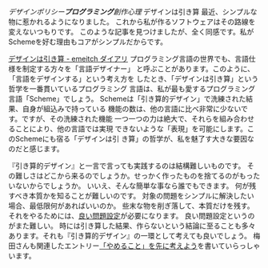 *デザインポリシー**プログラミング**創作心理* デザインは引き算
最近、シンプルな物に惹かれるようになりました。
これから私が作るソフトウェアはその路線を変えないつもりです。
このような記事を見つけましたが、全く同感です。私がSchemeを好む理由もコアがシンプルだからです。

 [デザインは引き算 - emeitch ダイアリ](http://d.hatena.ne.jp/emeitch/20051229/1135844129)
 プログラミング言語の世界でも、言語仕様を制定する方々を「言語デザイナー」
 と呼ぶことがあります。このように、「言語をデザインする」という考え方を
 したとき、「デザインは引き算」という哲学を一番貫いているプログラミング
 言語は、私が最も愛するプログラミング言語「Scheme」でしょう。
 Schemeは「引き算的デザイン」で洗練された結果、自身が組込みで持っている
 機能の数は、他の言語に比べ非常に少ないです。ですが、その洗練された機能
 一つ一つの力は絶大で、それらを組み合わせることにより、他の言語では実現
 できないような「表現」を可能にします。このSchemeにも宿る「デザインは引
 き算」の哲学が、私を魅了す大きな要因なのだと感じます。

『引き算的デザイン』と一言で言っても実践するのは結構難しいものです。
その難しさはどこから来るのでしょうか。せっかく作ったものを捨てるのがもったいないからでしょうか。
いいえ、そんな簡単な事なら誰でもできます。
何が残すべき本質かを知ることが難しいのです。
対象の問題をシンプルに解決したい場合、最低限何があればいいのか。
些末な物を削ぎ落して、本質だけを残す。
それをやるためには、[良い問題設定](http://www.netfort.gr.jp/~kiyoka/diary/?date=20060304)が必要になります。
良い問題設定というのがまた難しい。
時には引き算した結果、作らないという結論に至ることも多々あります。それも『引き算的デザイン』の一環として考えても良いでしょう。
梅田さんも関連したエントリー[「やめること」を先に考えよう](http://d.hatena.ne.jp/umedamochio/20051228/p4)を書いていらっしゃいます。

